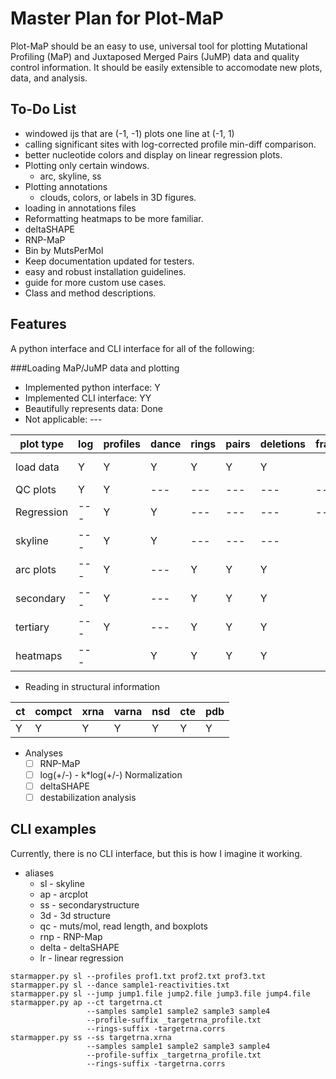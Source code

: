 Master Plan for Plot-MaP
========================
Plot-MaP should be an easy to use, universal tool for plotting Mutational
Profiling (MaP) and Juxtaposed Merged Pairs (JuMP) data and quality control
information. It should be easily extensible to accomodate new plots, data, and
analysis.

To-Do List
----------
- windowed ijs that are (-1, -1) plots one line at (-1, 1)
- calling significant sites with log-corrected profile min-diff comparison.
- better nucleotide colors and display on linear regression plots.
- Plotting only certain windows.
  - arc, skyline, ss
- Plotting annotations
  - clouds, colors, or labels in 3D figures.
- loading in annotations files
- Reformatting heatmaps to be more familiar.
- deltaSHAPE
- RNP-MaP
- Bin by MutsPerMol
- Keep documentation updated for testers.
- easy and robust installation guidelines.
- guide for more custom use cases.
- Class and method descriptions.

Features
--------
A python interface and CLI interface for all of the following:

###Loading MaP/JuMP data and plotting
- Implemented python interface: Y
- Implemented CLI interface: YY
- Beautifully represents data: Done
- Not applicable: ---

| plot type | log | profiles | dance | rings | pairs | deletions | frags | array | probs |
|-----------|-----|----------|-------|-------|-------|-----------|-------|-------|-------|
| load data | Y   | Y        | Y     | Y     | Y     | Y         |       | ----- | Y     |
| QC plots  | Y   | Y        | ---   | ---   | ---   | ---       | ---   | Y     | ---   |
| Regression| --- | Y        | Y     | ---   | ---   | ---       | ---   | Y     | ---   |
| skyline   | --- | Y        | Y     | ---   | ---   | ---       |       | Y     | ---   |
| arc plots | --- | Y        | ---   | Y     | Y     | Y         |       | Y     | Y     |
| secondary | --- | Y        | ---   | Y     | Y     | Y         |       | Y     | Y     |
| tertiary  | --- | Y        | ---   | Y     | Y     | Y         |       | Y     | Y     |
| heatmaps  | --- |          | Y     | Y     | Y     | Y         |       | Y     | Y     |

- Reading in structural information

| ct | compct | xrna | varna | nsd | cte | pdb |
|----|--------|------|-------|-----|-----|-----|
| Y  | Y      | Y    | Y     | Y   | Y   | Y   |

- Analyses
  - [ ] RNP-MaP
  - [ ] log(+/-) - k*log(+/-) Normalization
  - [ ] deltaSHAPE
  - [ ] destabilization analysis

CLI examples
------------
Currently, there is no CLI interface, but this is how I imagine it working.
- aliases
  - sl - skyline
  - ap - arcplot
  - ss - secondarystructure
  - 3d - 3d structure
  - qc - muts/mol, read length, and boxplots
  - rnp - RNP-Map
  - delta - deltaSHAPE
  - lr - linear regression
```
starmapper.py sl --profiles prof1.txt prof2.txt prof3.txt
starmapper.py sl --dance sample1-reactivities.txt
starmapper.py sl --jump jump1.file jump2.file jump3.file jump4.file
starmapper.py ap --ct targetrna.ct
                 --samples sample1 sample2 sample3 sample4
                 --profile-suffix _targetrna_profile.txt
                 --rings-suffix -targetrna.corrs
starmapper.py ss --ss targetrna.xrna
                 --samples sample1 sample2 sample3 sample4
                 --profile-suffix _targetrna_profile.txt
                 --rings-suffix -targetrna.corrs
```

